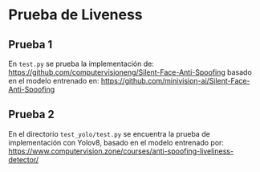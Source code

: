 # Prueba de Liveness


## Prueba 1
En `test.py` se prueba la implementación de: https://github.com/computervisioneng/Silent-Face-Anti-Spoofing
basado en el modelo entrenado en: https://github.com/minivision-ai/Silent-Face-Anti-Spoofing  

## Prueba 2
En el directorio `test_yolo/test.py` se encuentra la prueba de implementación con Yolov8, basado en el modelo entrenado por: https://www.computervision.zone/courses/anti-spoofing-liveliness-detector/
